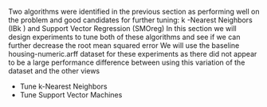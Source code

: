 Two algorithms were identified in the previous section as performing well on the problem and
good candidates for further tuning: k -Nearest Neighbors (IBk ) and Support Vector Regression (SMOreg) In this section we will design experiments to tune both of these algorithms
and see if we can further decrease the root mean squared error We will use the baseline
housing-numeric.arff dataset for these experiments as there did not appear to be a large
performance difference between using this variation of the dataset and the other views

- Tune k-Nearest Neighbors
- Tune Support Vector Machines
